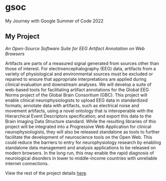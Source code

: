 # gsoc
 My Journey with Google Summer of Code 2022


## My Project
*An Open-Source Software Suite for EEG Artifact Annotation on Web Browsers*

Artifacts are parts of a measured signal generated from sources other than those of interest. For electroencephalography (EEG) data, artifacts from a variety of physiological and environmental sources must be excluded or repaired to ensure that appropriate interpretations are applied during clinical evaluation and downstream analyses. We will develop a suite of web-based tools for facilitating artifact annotations for the Global EEG Norms project of the Global Brain Consortium (GBC). This project will enable clinical neurophysiologists to upload EEG data in standardized formats; annotate data with artifacts, such as electrical noise and movement artifacts, using a novel ontology that is interoperable with the Hierarchical Event Descriptors specification; and export this data to the Brain Imaging Data Structure standard. While the resulting libraries of this project will be integrated into a Progressive Web Application for clinical neurophysiologists, they will also be released standalone as tools to further facilitate the development of neuroscience tools on the Open Web. This could reduce the barriers to entry for neurophysiology research by enabling standalone data management and analysis applications to be released on modern browsers. In the long run, this may enable the rapid diagnosis of neurological disorders in lower to middle-income countries with unreliable internet connections.

View the rest of the project details [here](https://summerofcode.withgoogle.com/proposals/details/96j761rW).